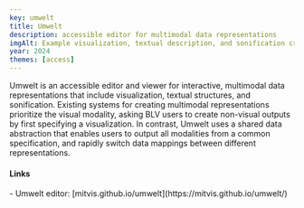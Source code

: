 ```yaml
---
key: umwelt
title: Umwelt
description: accessible editor for multimodal data representations
imgAlt: Example visualization, textual description, and sonification created with Umwelt
year: 2024
themes: [access]
---
```


Umwelt is an accessible editor and viewer for interactive, multimodal data representations that include visualization, textual structures, and sonification. Existing systems for creating multimodal representations prioritize the visual modality, asking BLV users to create non-visual outputs by first specifying a visualization. In contrast, Umwelt uses a shared data abstraction that enables users to output all modalities from a common specification, and rapidly switch data mappings between different representations.

<h4>Links</h4>
- Umwelt editor: [mitvis.github.io/umwelt](https://mitvis.github.io/umwelt/)
